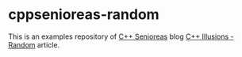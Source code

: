 # cppsenioreas-random
This is an examples repository of [C++ Senioreas](https://cppsenioreas.wordpress.com/) blog [C++ Illusions - Random](https://cppsenioreas.wordpress.com/2020/11/10/cpp-illusions-random/) article.

